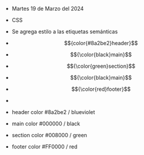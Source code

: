 * Martes 19 de Marzo del 2024
* CSS 
* Se agrega estilo a las etiquetas semánticas

* $${color{#8a2be2}header}$$
* $${\color{black}main}$$
* $${\color{green}section}$$
* $${\color{black}main}$$
* $${\color{red}footer}$$
* 
* header color #8a2be2 / blueviolet
* main color #000000 / black
* section color #008000 / green
* footer color #FF0000 / red
